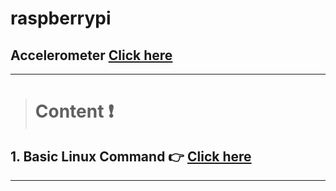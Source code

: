 # raspberrypi
## Accelerometer [Click here](https://github.com/kittikhun123456789/adxl335)
> 

---

> # **Content** :exclamation:

## 1. Basic Linux Command :point_right: [Click here](https://github.com/kittikhun123456789/raspberrypi/blob/main/linux.md)

---







